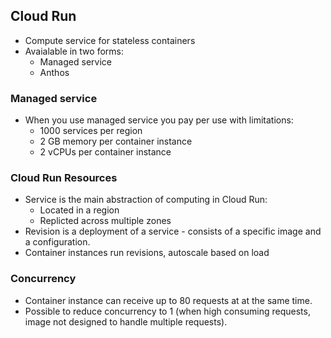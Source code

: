 ## Cloud Run  
- Compute service for stateless containers
- Avaialable in two forms:
    - Managed service
    - Anthos
### Managed service  
- When you use managed service you pay per use with limitations:
    - 1000 services per region
    - 2 GB memory per container instance
    - 2 vCPUs per container instance

### Cloud Run Resources
- Service is the main abstraction of computing in Cloud Run:
    - Located in a region
    - Replicted across multiple zones
- Revision is a deployment of a service - consists of a specific image and a configuration.
- Container instances run revisions, autoscale based on load

### Concurrency  
- Container instance can receive up to 80 requests at at the same time.
- Possible to reduce concurrency to 1 (when high consuming requests, image not designed to handle multiple requests).

